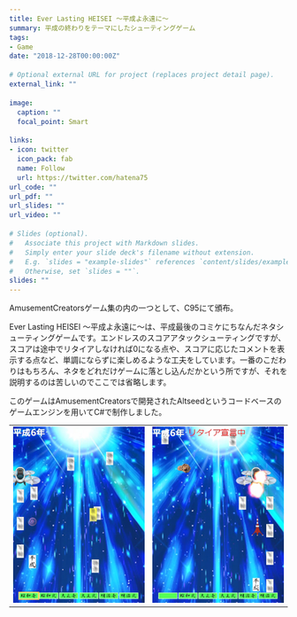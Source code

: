 ```yaml
---
title: Ever Lasting HEISEI ～平成よ永遠に～
summary: 平成の終わりをテーマにしたシューティングゲーム
tags:
- Game
date: "2018-12-28T00:00:00Z"

# Optional external URL for project (replaces project detail page).
external_link: ""

image:
  caption: ""
  focal_point: Smart

links:
- icon: twitter
  icon_pack: fab
  name: Follow
  url: https://twitter.com/hatena75
url_code: ""
url_pdf: ""
url_slides: ""
url_video: ""

# Slides (optional).
#   Associate this project with Markdown slides.
#   Simply enter your slide deck's filename without extension.
#   E.g. `slides = "example-slides"` references `content/slides/example-slides.md`.
#   Otherwise, set `slides = ""`.
slides: ""
---
```

AmusementCreatorsゲーム集の内の一つとして、C95にて頒布。

Ever Lasting HEISEI ～平成よ永遠に～は、平成最後のコミケにちなんだネタシューティングゲームです。エンドレスのスコアアタックシューティングですが、スコアは途中でリタイアしなければ0になる点や、スコアに応じたコメントを表示する点など、単調にならずに楽しめるような工夫をしています。一番のこだわりはもちろん、ネタをどれだけゲームに落とし込んだかという所ですが、それを説明するのは苦しいのでここでは省略します。

このゲームはAmusementCreatorsで開発されたAltseedというコードベースのゲームエンジンを用いてC#で制作しました。

<table>
<tr>
<td><img src="image1.png" width="400px"></td>
<td><img src="image2.png" width="400px"></td>
</tr>
</table>